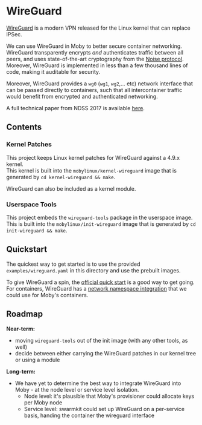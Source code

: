 # WireGuard

[WireGuard](https://wireguard.io) is a modern VPN released for the Linux kernel that can replace IPSec.

We can use WireGuard in Moby to better secure container networking.
WireGuard transparently encrypts *and* authenticates traffic between all peers, and uses state-of-the-art cryptography
from the [Noise protocol](http://www.noiseprotocol.org/). Moreover, WireGuard is implemented in less than a few thousand
lines of code, making it auditable for security.

Moreover, WireGuard provides a `wg0` (`wg1`, `wg2`,... etc) network interface that can be passed directly to containers,
such that all intercontainer traffic would benefit from encrypted and authenticated networking.

A full technical paper from NDSS 2017 is available [here](https://www.wireguard.io/papers/wireguard.pdf).

## Contents

### Kernel Patches
This project keeps Linux kernel patches for WireGuard against a 4.9.x kernel.  
This kernel is built into the `mobylinux/kernel-wireguard` image that is generated by `cd kernel-wireguard && make`.

WireGuard can also be included as a kernel module.

### Userspace Tools
This project embeds the `wireguard-tools` package in the userspace image.
This is built into the `mobylinux/init-wireguard` image that is generated by `cd init-wireguard && make`.

## Quickstart
The quickest way to get started is to use the provided `examples/wireguard.yaml` in this directory and use the prebuilt images.

To give WireGuard a spin, the [official quick start](https://www.wireguard.io/quickstart/) is a good way to get going.  For containers,
WireGuard has a [network namespace integration](https://www.wireguard.io/netns/) that we could use for Moby's containers.

## Roadmap

**Near-term:**
- moving `wireguard-tools` out of the init image (with any other tools, as well)
- decide between either carrying the WireGuard patches in our kernel tree or using a module

**Long-term:**

- We have yet to determine the best way to integrate WireGuard into Moby - at the node level or service level isolation.
  - Node level: it's plausible that Moby's provisioner could allocate keys per Moby node
  - Service level: swarmkit could set up WireGuard on a per-service basis, handing the container the wireguard interface